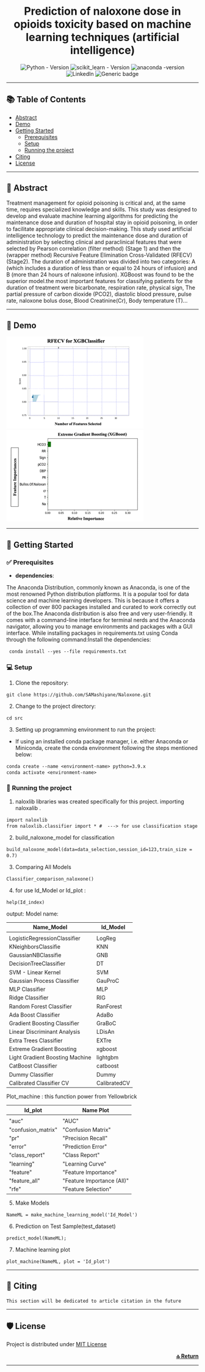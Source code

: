 <div align="center">
<h1 align="center"><strong>  Prediction of naloxone dose in opioids toxicity based on machine learning techniques (artificial intelligence)</strong></h1> 
 
 ![Python - Version]( https://img.shields.io/badge/Python-3.9+-FFD43B?style=for-the-badge&logo=python&logoColor=blue)
 ![scikit_learn - Version](https://img.shields.io/badge/scikit_learn-1.4+-F7931E?style=for-the-badge&logo=scikit-learn&logoColor=white)
 ![anaconda -version](https://img.shields.io/badge/conda-4.x-342B029.svg?&style=for-the-badge&logo=anaconda&logoColor=white)
 ![LinkedIn](https://img.shields.io/badge/LinkedIn-0077B5?style=for-the-badge&logo=linkedin&logoColor=white)
 ![Generic badge](https://img.shields.io/badge/License-MIT-<COLOR>.svg?style=for-the-badge)
 
 
</div>

----

## 📚 Table of Contents
- [Abstract](#Abstract)
- [Demo](#demo)
- [Getting Started](#getting-started)
  - [Prerequisites](#prerequisites)
  - [Setup ](#setup)
  - [Running the project ](#running-the-project)
- [Citing](#citing)
- [License](#license)

---- 
## 📌 Abstract <a name="Abstract"></a>
Treatment management for opioid poisoning is critical and, at the same time, requires specialized knowledge and skills. This study was designed to develop and evaluate machine learning algorithms for predicting the maintenance dose and duration of hospital stay in opioid poisoning, in order to facilitate appropriate clinical decision-making.
This study used artificial intelligence technology to predict the maintenance dose and duration of administration by selecting clinical and paraclinical features that were selected by Pearson correlation (filter method) (Stage 1) and then the (wrapper method) Recursive Feature Elimination Cross-Validated (RFECV) (Stage2).
The duration of administration was divided into two categories: A (which includes a duration of less than or equal to 24 hours of infusion) and B (more than 24 hours of naloxone infusion). XGBoost was found to be the superior model.the most important features for classifying patients for the duration of treatment were bicarbonate, respiration rate, physical sign, The partial pressure of carbon dioxide (PCO2), diastolic blood pressure, pulse rate, naloxone bolus dose, Blood Creatinine(Cr), Body temperature (T)...

----
## 💫 Demo <a name="demo"></a>

![](https://github.com/SAMashiyane/Naloxone/blob/main/figures/RFECV_XGBClassifier.gif)
![](https://github.com/SAMashiyane/Naloxone/blob/main/figures/Feature.gif)

----
## 🚀 Getting Started <a name="getting-started"></a>

### ✅ Prerequisites <a name="prerequisites"></a>

- <b> dependencies</b>:

The Anaconda Distribution, commonly known as Anaconda, is one of the most renowned Python distribution platforms.
It is a popular tool for data science and machine learning developers. This is because it offers a collection of over 800 packages installed and curated to work correctly out of the box.The Anaconda distribution is also free and very user-friendly. It comes with a command-line interface for terminal nerds and the Anaconda navigator, allowing you to manage environments and packages with a GUI interface.
While installing packages in requirements.txt using Conda through the following command:Install the dependencies:
```shell
 conda install --yes --file requirements.txt
```

### 💻 Setup <a name="setup"></a>

1. Clone the repository:
 ```shell
 git clone https://github.com/SAMashiyane/Naloxone.git
 ```
 2. Change to the project directory:
 ```shell
 cd src
 ```
 3. Setting up programming environment to run the project:
 
 - If using an installed <a hre="https://docs.conda.io/en/latest/">conda</a> package manager, i.e. either Anaconda or Miniconda, create the conda environment following the steps mentioned below:
 ```shell
 conda create --name <environment-name> python=3.9.x
 conda activate <environment-name>
 ```

### 🤖 Running the project <a name="running-the-project"></a>
1. naloxlib libraries was created specifically for this project. importing naloxalib .
```shell
import naloxlib
from naloxlib.classifier import * #  ---> for use classification stage 
```
2. build_naloxone_model for classification
```shell
build_naloxone_model(data=data_selection,session_id=123,train_size = 0.7)
```
3. Comparing All Models
```shell
Classifier_comparison_naloxone()
```
4. for use Id_Model or Id_plot :
```shell
help(Id_index)
```
output: Model name:
 
 |    Name_Model                   |          Id_Model           |
 |---------------------------------|-----------------------------|
 |                                 |                             |
 | LogisticRegressionClassifier    |          LogReg             |
 | KNeighborsClassifie             |          KNN                |
 |  GaussianNBClassifie            |          GNB                |
 | DecisionTreeClassifier          |         DT                  |
 | SVM - Linear Kernel             |         SVM                 |
 | Gaussian Process Classifier     |          GauProC            |
 | MLP Classifier                  |           MLP               |
 | Ridge Classifier                |           RIG               |
 | Random Forest Classifier        |           RanForest         |
 | Ada Boost Classifier            |           AdaBo             |
 | Gradient Boosting Classifier    |           GraBoC            |
 | Linear Discriminant Analysis    |           LDisAn            |
 | Extra Trees Classifier          |           EXTre             |
 | Extreme Gradient Boosting       |           xgboost           |
 | Light Gradient Boosting Machine |        lightgbm             |
 | CatBoost Classifier             |        catboost             |
 | Dummy Classifier                |        Dummy                |
 | Calibrated Classifier CV        |        CalibratedCV         |
  
  Plot_machine : this function power from Yellowbrick
  
 |    Id_plot               |          Name Plot               |
 |--------------------------|----------------------------------|
 |                          |                                  |
 |    "auc"                 |              "AUC"               |
 |    "confusion_matrix"    |    "Confusion Matrix"            |
 |    "pr"                  |       "Precision Recall"         |
 |    "error"               |      "Prediction Error"          |
 |    "class_report"        |      "Class Report"              |
 |    "learning"            |       "Learning Curve"           |
 |    "feature"             | "Feature Importance"             |
 | "feature_all"            |  "Feature Importance (All)"      |
 |  "rfe"                   | "Feature Selection"              |
 
               


5. Make Models
```shell
NameML = make_machine_learning_model('Id_Model') 
```
6. Prediction on Test Sample(test_dataset) 
```shell
predict_model(NameML);
```
7. Machine learning plot
```shell
plot_machine(NameML, plot = 'Id_plot') 
```

----
## 📝 Citing <a name="citing"></a>
```
This section will be dedicated to article citation in the future
```
----

## 🛡️ License <a name="license"></a>
Project is distributed under [MIT License](https://github.com/SAMashiyane/Naloxone/blob/main/LICENSE)

<p align="right">
 <a href="#top"><b>🔝 Return </b></a>
</p>

------





